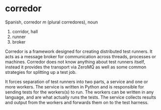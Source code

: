 corredor
========

Spanish, corredor *m* (plural corredores), noun
1. corridor, hall
2. runner
3. broker

Corredor is a framework designed for creating distributed test runners. It acts as a message broker
for communication across threads, processes or machines. Corredor does not know anything about test
runners itself, instead it provides the transport via ZeroMQ as well as some common strategies for splitting
up a test job.

It forces separation of test runners into two parts, a service and one or more workers. The service is written
in Python and is responsible for sending tests for the workers(s) to run. The workers can be
written in any language, and are what actually runs the tests. The service collects results and
output from the workers and forwards them on to the test harness.
